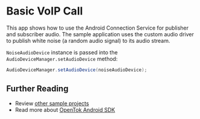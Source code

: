 # Basic VoIP Call

This app shows how to use the Android Connection Service for publisher and subscriber audio. 
The sample application uses the custom audio driver to publish white noise (a random audio signal)
to its audio stream.

`NoiseAudioDevice` instance is passed into the `AudioDeviceManager.setAudioDevice` method:

```java
AudioDeviceManager.setAudioDevice(noiseAudioDevice);
```

## Further Reading

* Review [other sample projects](../)
* Read more about [OpenTok Android SDK](https://tokbox.com/developer/sdks/android/)